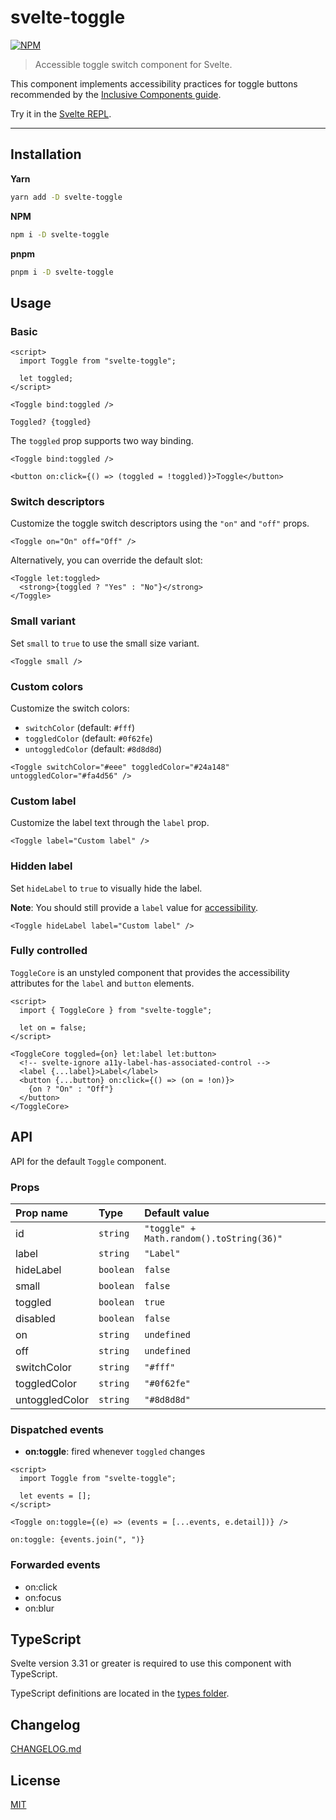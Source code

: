 # svelte-toggle

[![NPM][npm]][npm-url]

> Accessible toggle switch component for Svelte.

<!-- REPO_URL -->

This component implements accessibility practices for toggle buttons recommended by the [Inclusive Components guide](https://inclusive-components.design/toggle-button/).

Try it in the [Svelte REPL](https://svelte.dev/repl/7eee5c643a684315a4fdfe45964aca61).

---

<!-- TOC -->

## Installation

**Yarn**

```bash
yarn add -D svelte-toggle
```

**NPM**

```bash
npm i -D svelte-toggle
```

**pnpm**

```bash
pnpm i -D svelte-toggle
```

## Usage

### Basic

```svelte
<script>
  import Toggle from "svelte-toggle";

  let toggled;
</script>

<Toggle bind:toggled />

Toggled? {toggled}
```

The `toggled` prop supports two way binding.

```svelte
<Toggle bind:toggled />

<button on:click={() => (toggled = !toggled)}>Toggle</button>
```

### Switch descriptors

Customize the toggle switch descriptors using the `"on"` and `"off"` props.

```svelte
<Toggle on="On" off="Off" />
```

Alternatively, you can override the default slot:

```svelte
<Toggle let:toggled>
  <strong>{toggled ? "Yes" : "No"}</strong>
</Toggle>
```

### Small variant

Set `small` to `true` to use the small size variant.

```svelte
<Toggle small />
```

### Custom colors

Customize the switch colors:

- `switchColor` (default: `#fff`)
- `toggledColor` (default: `#0f62fe`)
- `untoggledColor` (default: `#8d8d8d`)

```svelte
<Toggle switchColor="#eee" toggledColor="#24a148" untoggledColor="#fa4d56" />
```

### Custom label

Customize the label text through the `label` prop.

```svelte
<Toggle label="Custom label" />
```

### Hidden label

Set `hideLabel` to `true` to visually hide the label.

**Note**: You should still provide a `label` value for [accessibility](https://www.w3.org/WAI/tutorials/forms/labels/#hiding-label-text).

```svelte
<Toggle hideLabel label="Custom label" />
```

### Fully controlled

`ToggleCore` is an unstyled component that provides the accessibility attributes for the `label` and `button` elements.

```svelte
<script>
  import { ToggleCore } from "svelte-toggle";

  let on = false;
</script>

<ToggleCore toggled={on} let:label let:button>
  <!-- svelte-ignore a11y-label-has-associated-control -->
  <label {...label}>Label</label>
  <button {...button} on:click={() => (on = !on)}>
    {on ? "On" : "Off"}
  </button>
</ToggleCore>
```

## API

API for the default `Toggle` component.

### Props

| Prop name      | Type      | Default value                            |
| :------------- | :-------- | :--------------------------------------- |
| id             | `string`  | `"toggle" + Math.random().toString(36)"` |
| label          | `string`  | `"Label"`                                |
| hideLabel      | `boolean` | `false`                                  |
| small          | `boolean` | `false`                                  |
| toggled        | `boolean` | `true`                                   |
| disabled       | `boolean` | `false`                                  |
| on             | `string`  | `undefined`                              |
| off            | `string`  | `undefined`                              |
| switchColor    | `string`  | `"#fff"`                                 |
| toggledColor   | `string`  | `"#0f62fe"`                              |
| untoggledColor | `string`  | `"#8d8d8d"`                              |

### Dispatched events

- **on:toggle**: fired whenever `toggled` changes

```svelte
<script>
  import Toggle from "svelte-toggle";

  let events = [];
</script>

<Toggle on:toggle={(e) => (events = [...events, e.detail])} />

on:toggle: {events.join(", ")}
```

### Forwarded events

- on:click
- on:focus
- on:blur

## TypeScript

Svelte version 3.31 or greater is required to use this component with TypeScript.

TypeScript definitions are located in the [types folder](./types).

## Changelog

[CHANGELOG.md](CHANGELOG.md)

## License

[MIT](LICENSE)

[npm]: https://img.shields.io/npm/v/svelte-toggle.svg?color=%23ff3e00&style=for-the-badge
[npm-url]: https://npmjs.com/package/svelte-toggle
